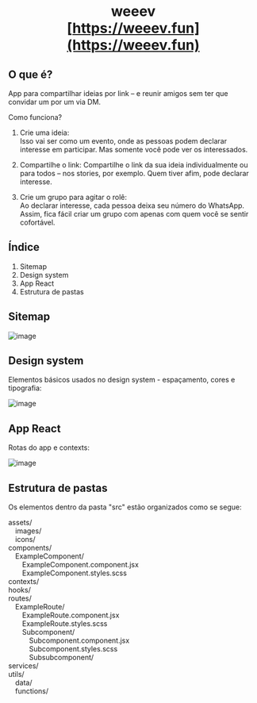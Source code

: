 # <p align='center'>weeev<br/>[https://weeev.fun](https://weeev.fun)</p>
  
## O que é?

App para compartilhar ideias por link – e reunir amigos sem ter que convidar um por um via DM.
  
Como funciona?  
  
1. Crie uma ideia:  
Isso vai ser como um evento, onde as pessoas podem declarar interesse em participar. Mas somente você pode ver os interessados.  
  
2. Compartilhe o link:
Compartilhe o link da sua ideia individualmente ou para todos – nos stories, por exemplo. Quem tiver afim, pode declarar interesse.  

3. Crie um grupo para agitar o rolê:  
Ao declarar interesse, cada pessoa deixa seu número do WhatsApp. Assim, fica fácil criar um grupo com apenas com quem você se sentir cofortável.  
  
## Índice
  
 1. Sitemap  
 2. Design system  
 3. App React  
 4. Estrutura de pastas  
  
## Sitemap

![image](https://user-images.githubusercontent.com/66050113/203552587-54fbc8ed-c1f5-4b59-9f8f-beb219a91ab9.png)

## Design system

Elementos básicos usados no design system - espaçamento, cores e tipografia:

![image](https://user-images.githubusercontent.com/66050113/203552825-a11aedf5-4776-4cfb-aaae-ccb8bb1a1d45.png)

## App React

Rotas do app e contexts:

![image](https://user-images.githubusercontent.com/66050113/203553446-1080c5b2-ace8-4254-8f12-5c91204527c3.png)

## Estrutura de pastas

Os elementos dentro da pasta "src" estão organizados como se segue:

assets/  
&emsp;images/  
&emsp;icons/  
components/  
&emsp;ExampleComponent/  
&emsp;&emsp;ExampleComponent.component.jsx  
&emsp;&emsp;ExampleComponent.styles.scss  
contexts/  
hooks/  
routes/  
&emsp;ExampleRoute/  
&emsp;&emsp;ExampleRoute.component.jsx  
&emsp;&emsp;ExampleRoute.styles.scss  
&emsp;&emsp;Subcomponent/  
&emsp;&emsp;&emsp;Subcomponent.component.jsx  
&emsp;&emsp;&emsp;Subcomponent.styles.scss  
&emsp;&emsp;&emsp;Subsubcomponent/  
services/  
utils/  
&emsp;data/  
&emsp;functions/  